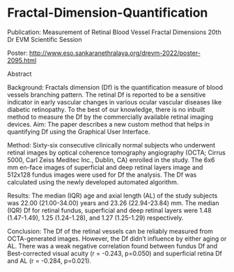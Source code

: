 # Fractal-Dimension-Quantification


Publication:
Measurement of Retinal Blood Vessel Fractal Dimensions 
20th Dr EVM Scientific Session

Poster: http://www.eso.sankaranethralaya.org/drevm-2022/poster-2095.html

Abstract

Background: Fractals dimension (Df) is the quantification measure of blood vessels branching pattern. The retinal Df is reported to be a sensitive indicator in early vascular changes in various ocular vascular diseases like diabetic retinopathy. To the best of our knowledge, there is no inbuilt method to measure the Df by the commercially available retinal imaging devices.
Aim: The paper describes a new custom method that helps in quantifying Df using the Graphical User Interface.

Method: Sixty-six consecutive clinically normal subjects who underwent retinal images by optical coherence tomography angiography (OCTA; Cirrus 5000, Carl Zeiss Meditec Inc., Dublin, CA) enrolled in the study. The 6x6 mm en-face images of superficial and deep retinal layers image and 512x128 fundus images were used for Df the analysis. The Df was calculated using the newly developed automated algorithm. 

Results: The median (IQR) age and axial length (AL) of the study subjects was 22.00 (21.00-34.00) years and 23.26 (22.94-23.84) mm. The median (IQR) Df for retinal fundus, superficial and deep retinal layers were 1.48 (1.47-1.49), 1.25 (1.24-1.28), and 1.27 (1.25-1.29) respectively. 

Conclusion: The Df of the retinal vessels can be reliably measured from OCTA-generated images. However, the Df didn’t influence by either aging or AL. There was a weak negative correlation found between fundus Df and Best-corrected visual acuity (r = -0.243, p=0.050) and superficial retina Df and AL (r = -0.284, p=0.021).
